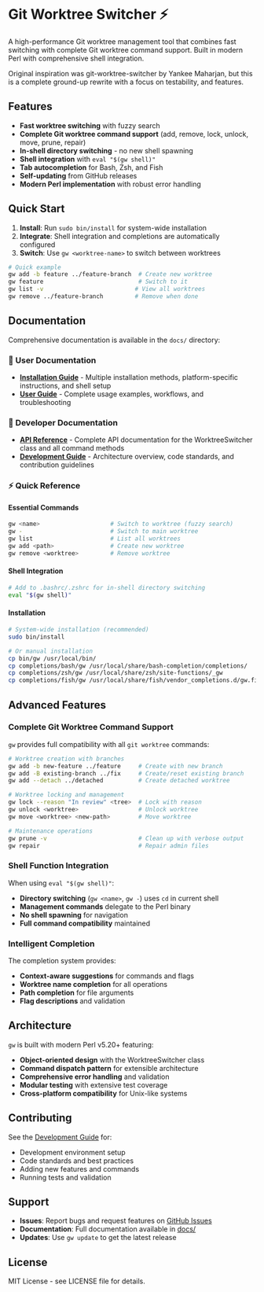 # Git Worktree Switcher :zap:

A high-performance Git worktree management tool that combines fast switching with complete Git worktree command support. Built in modern Perl with comprehensive shell integration.

Original inspiration was git-worktree-switcher by Yankee Maharjan, but this is a complete ground-up rewrite with a focus on testability, and features.

## Features

- **Fast worktree switching** with fuzzy search
- **Complete Git worktree command support** (add, remove, lock, unlock, move, prune, repair)
- **In-shell directory switching** - no new shell spawning
- **Shell integration** with `eval "$(gw shell)"`
- **Tab autocompletion** for Bash, Zsh, and Fish
- **Self-updating** from GitHub releases
- **Modern Perl implementation** with robust error handling

## Quick Start

1. **Install**: Run `sudo bin/install` for system-wide installation
2. **Integrate**: Shell integration and completions are automatically configured
3. **Switch**: Use `gw <worktree-name>` to switch between worktrees

```bash
# Quick example
gw add -b feature ../feature-branch  # Create new worktree
gw feature                           # Switch to it
gw list -v                          # View all worktrees
gw remove ../feature-branch         # Remove when done
```

## Documentation

Comprehensive documentation is available in the `docs/` directory:

### 📖 User Documentation
- **[Installation Guide](docs/installation.md)** - Multiple installation methods, platform-specific instructions, and shell setup
- **[User Guide](docs/user-guide.md)** - Complete usage examples, workflows, and troubleshooting

### 🔧 Developer Documentation
- **[API Reference](docs/api.md)** - Complete API documentation for the WorktreeSwitcher class and all command methods
- **[Development Guide](docs/development.md)** - Architecture overview, code standards, and contribution guidelines

### ⚡ Quick Reference

#### Essential Commands
```bash
gw <name>                    # Switch to worktree (fuzzy search)
gw -                         # Switch to main worktree
gw list                      # List all worktrees
gw add <path>                # Create new worktree
gw remove <worktree>         # Remove worktree
```

#### Shell Integration
```bash
# Add to .bashrc/.zshrc for in-shell directory switching
eval "$(gw shell)"
```

#### Installation
```bash
# System-wide installation (recommended)
sudo bin/install

# Or manual installation
cp bin/gw /usr/local/bin/
cp completions/bash/gw /usr/local/share/bash-completion/completions/
cp completions/zsh/gw /usr/local/share/zsh/site-functions/_gw
cp completions/fish/gw /usr/local/share/fish/vendor_completions.d/gw.fish
```

## Advanced Features

### Complete Git Worktree Command Support

`gw` provides full compatibility with all `git worktree` commands:

```bash
# Worktree creation with branches
gw add -b new-feature ../feature     # Create with new branch
gw add -B existing-branch ../fix     # Create/reset existing branch
gw add --detach ../detached          # Create detached worktree

# Worktree locking and management
gw lock --reason "In review" <tree>  # Lock with reason
gw unlock <worktree>                 # Unlock worktree
gw move <worktree> <new-path>        # Move worktree

# Maintenance operations
gw prune -v                          # Clean up with verbose output
gw repair                            # Repair admin files
```

### Shell Function Integration

When using `eval "$(gw shell)"`:
- **Directory switching** (`gw <name>`, `gw -`) uses `cd` in current shell
- **Management commands** delegate to the Perl binary
- **No shell spawning** for navigation
- **Full command compatibility** maintained

### Intelligent Completion

The completion system provides:
- **Context-aware suggestions** for commands and flags
- **Worktree name completion** for all operations
- **Path completion** for file arguments
- **Flag descriptions** and validation

## Architecture

`gw` is built with modern Perl v5.20+ featuring:
- **Object-oriented design** with the WorktreeSwitcher class
- **Command dispatch pattern** for extensible architecture
- **Comprehensive error handling** and validation
- **Modular testing** with extensive test coverage
- **Cross-platform compatibility** for Unix-like systems

## Contributing

See the [Development Guide](docs/development.md) for:
- Development environment setup
- Code standards and best practices
- Adding new features and commands
- Running tests and validation

## Support

- **Issues**: Report bugs and request features on [GitHub Issues](https://github.com/yankeexe/git-worktree-switcher/issues)
- **Documentation**: Full documentation available in [docs/](docs/)
- **Updates**: Use `gw update` to get the latest release

## License

MIT License - see LICENSE file for details.
